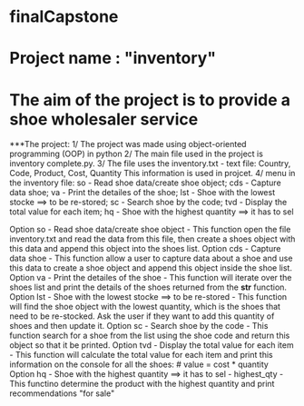 # finalCapstone 

# Project name : "inventory"
# The aim of the project is to provide a shoe wholesaler service
***The project:
1/ The project was made using object-oriented programming (OOP) in python
2/ The main file used in the project is inventory complete.py.
3/ The file uses the inventory.txt - text file:
  Country, Code, Product, Cost, Quantity
  This information is used in projcet.
4/ menu in the inventory file:
        so - Read shoe data/create shoe object;
        cds - Capture data shoe;
        va - Print the detailes of the shoe;
        lst - Shoe with the lowest stocke ==> to be re-stored;
        sc - Search shoe by the code;
        tvd - Display the total value for each item;
        hq - Shoe with the highest quantity ==> it has to sel
        
 Option so - Read shoe data/create shoe object - This function open the file
            inventory.txt and read the data from this file, then create a
            shoes object with this data and append this object into the
            shoes list.
Option cds - Capture data shoe - This function allow a user to capture
            data about a shoe and use this data to create a shoe object
             and append this object inside the shoe list.
Option va - Print the detailes of the shoe - This function will iterate over the shoes list and
            print the details of the shoes returned from the __str__ function.
Option lst - Shoe with the lowest stocke ==> to be re-stored - This function will find the shoe object with the
             lowest quantity, which is the shoes that need to be re-stocked. Ask the user if they want to add this quantity of
             shoes and then update it.
Option  sc - Search shoe by the code - This function search for a shoe from the list
              using the shoe code and return this object so that it be printed.
Option  tvd - Display the total value for each item - This function will calculate the total value
              for each item and print this information on the console for all the shoes:
                            # value = cost * quantity
Option  hq - Shoe with the highest quantity ==> it has to sel - highest_qty - This functino determine the product with the
              highest quantity and print recommendations  "for sale"
              
